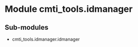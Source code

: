 Module cmti_tools.idmanager
===========================

Sub-modules
-----------
* cmti_tools.idmanager.idmanager